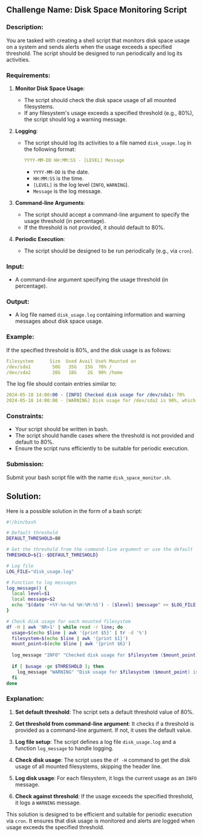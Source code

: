 ## Challenge Name: Disk Space Monitoring Script

### Description:
You are tasked with creating a shell script that monitors disk space usage on a system and sends alerts when the usage exceeds a specified threshold. The script should be designed to run periodically and log its activities.

### Requirements:
1. **Monitor Disk Space Usage**:
   - The script should check the disk space usage of all mounted filesystems.
   - If any filesystem's usage exceeds a specified threshold (e.g., 80%), the script should log a warning message.

2. **Logging**:
   - The script should log its activities to a file named `disk_usage.log` in the following format:
     ```yaml
     YYYY-MM-DD HH:MM:SS - [LEVEL] Message
     ```
     - `YYYY-MM-DD` is the date.
     - `HH:MM:SS` is the time.
     - `[LEVEL]` is the log level (`INFO`, `WARNING`).
     - `Message` is the log message.

3. **Command-line Arguments**:
   - The script should accept a command-line argument to specify the usage threshold (in percentage).
   - If the threshold is not provided, it should default to 80%.

4. **Periodic Execution**:
   - The script should be designed to be run periodically (e.g., via `cron`).

### Input:
- A command-line argument specifying the usage threshold (in percentage).

### Output:
- A log file named `disk_usage.log` containing information and warning messages about disk space usage.

### Example:
If the specified threshold is 80%, and the disk usage is as follows:

```yaml
Filesystem      Size  Used Avail Use% Mounted on
/dev/sda1        50G   35G   15G  70% /
/dev/sda2        20G   18G    2G  90% /home
```

The log file should contain entries similar to:
```yaml
2024-05-18 14:00:00 - [INFO] Checked disk usage for /dev/sda1: 70%
2024-05-18 14:00:00 - [WARNING] Disk usage for /dev/sda2 is 90%, which exceeds the threshold of 80%
```

### Constraints:
- Your script should be written in bash.
- The script should handle cases where the threshold is not provided and default to 80%.
- Ensure the script runs efficiently to be suitable for periodic execution.

### Submission:
Submit your bash script file with the name `disk_space_monitor.sh`.

## Solution:

Here is a possible solution in the form of a bash script:

```bash
#!/bin/bash

# Default threshold
DEFAULT_THRESHOLD=80

# Get the threshold from the command-line argument or use the default
THRESHOLD=${1:-$DEFAULT_THRESHOLD}

# Log file
LOG_FILE="disk_usage.log"

# Function to log messages
log_message() {
  local level=$1
  local message=$2
  echo "$(date '+%Y-%m-%d %H:%M:%S') - [$level] $message" >> $LOG_FILE
}

# Check disk usage for each mounted filesystem
df -H | awk 'NR>1' | while read -r line; do
  usage=$(echo $line | awk '{print $5}' | tr -d '%')
  filesystem=$(echo $line | awk '{print $1}')
  mount_point=$(echo $line | awk '{print $6}')
  
  log_message "INFO" "Checked disk usage for $filesystem ($mount_point): $usage%"
  
  if [ $usage -ge $THRESHOLD ]; then
    log_message "WARNING" "Disk usage for $filesystem ($mount_point) is ${usage}%, which exceeds the threshold of ${THRESHOLD}%"
  fi
done

```

### Explanation:

1. **Set default threshold**: The script sets a default threshold value of 80%.

2. **Get threshold from command-line argument**: It checks if a threshold is provided as a command-line argument. If not, it uses the default value.

3. **Log file setup**: The script defines a log file `disk_usage.log` and a function `log_message` to handle logging.

4. **Check disk usage**: The script uses the `df -H` command to get the disk usage of all mounted filesystems, skipping the header line.

5. **Log disk usage**: For each filesystem, it logs the current usage as an `INFO` message.

6. **Check against threshold**: If the usage exceeds the specified threshold, it logs a `WARNING` message.

This solution is designed to be efficient and suitable for periodic execution via `cron`. It ensures that disk usage is monitored and alerts are logged when usage exceeds the specified threshold.